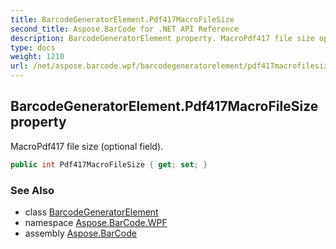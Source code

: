 ```yaml
---
title: BarcodeGeneratorElement.Pdf417MacroFileSize
second_title: Aspose.BarCode for .NET API Reference
description: BarcodeGeneratorElement property. MacroPdf417 file size optional field
type: docs
weight: 1210
url: /net/aspose.barcode.wpf/barcodegeneratorelement/pdf417macrofilesize/
---
```

## BarcodeGeneratorElement.Pdf417MacroFileSize property

MacroPdf417 file size (optional field).

```csharp
public int Pdf417MacroFileSize { get; set; }
```

### See Also

* class [BarcodeGeneratorElement](../)
* namespace [Aspose.BarCode.WPF](../../../aspose.barcode.wpf/)
* assembly [Aspose.BarCode](../../../)


